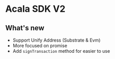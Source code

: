 # Acala SDK V2

## What's new

- Support Unify Address (Substrate & Evm)
- More focused on promise
- Add `signTransaction` method for easier to use
